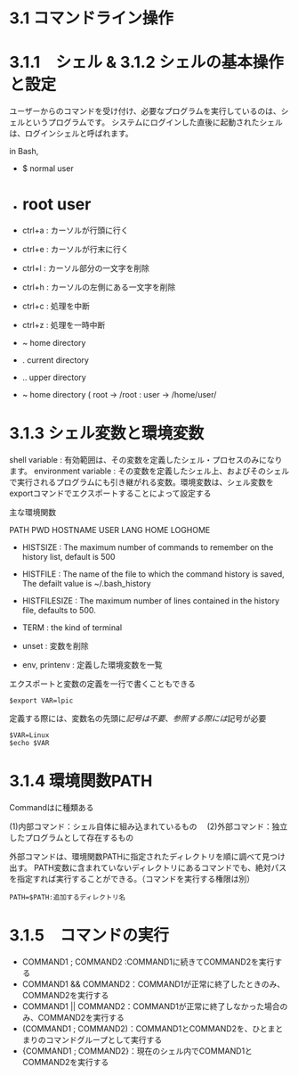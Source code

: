 # 3.1 コマンドライン操作

# 3.1.1　シェル & 3.1.2 シェルの基本操作と設定

ユーザーからのコマンドを受け付け、必要なプログラムを実行しているのは、シェルというプログラムです。
システムにログインした直後に起動されたシェルは、ログインシェルと呼ばれます。

in Bash,

- $ normal user
- # root user

- ctrl+a : カーソルが行頭に行く
- ctrl+e : カーソルが行末に行く
- ctrl+l : カーソル部分の一文字を削除
- ctrl+h : カーソルの左側にある一文字を削除
- ctrl+c : 処理を中断
- ctrl+z : 処理を一時中断

- ~ home directory
- . current directory
- .. upper directory
- ~ home directory ( root -> /root : user -> /home/user/ 

# 3.1.3 シェル変数と環境変数

shell variable : 有効範囲は、その変数を定義したシェル・プロセスのみになります。
environment variable : その変数を定義したシェル上、およびそのシェルで実行されるプログラムにも引き継がれる変数。環境変数は、シェル変数をexportコマンドでエクスポートすることによって設定する

主な環境関数

PATH PWD HOSTNAME USER LANG HOME LOGHOME 

- HISTSIZE : The maximum number of commands to remember on the history list, default is 500
- HISTFILE : The name of the file to which the command history is saved, The defailt value is ~/.bash_history
- HISTFILESIZE : The maximum number of lines contained in the history file, defaults to 500.
- TERM : the kind of terminal


- unset : 変数を削除
- env, printenv : 定義した環境変数を一覧

エクスポートと変数の定義を一行で書くこともできる

```
$export VAR=lpic
``` 

定義する際には、変数名の先頭に$記号は不要、参照する際には$記号が必要

```
$VAR=Linux
$echo $VAR
```

# 3.1.4 環境関数PATH

Commandはに種類ある

(1)内部コマンド：シェル自体に組み込まれているもの　
(2)外部コマンド：独立したプログラムとして存在するもの

外部コマンドは、環境関数PATHに指定されたディレクトリを順に調べて見つけ出す。
PATH変数に含まれていないディレクトリにあるコマンドでも、絶対パスを指定すれば実行することができる。（コマンドを実行する権限は別）

```
PATH=$PATH:追加するディレクトリ名
```

# 3.1.5　コマンドの実行

- COMMAND1 ; COMMAND2 :COMMAND1に続きてCOMMAND2を実行する
- COMMAND1 && COMMAND2：COMMAND1が正常に終了したときのみ、COMMAND2を実行する
- COMMAND1 || COMMAND2：COMMAND1が正常に終了しなかった場合のみ、COMMAND2を実行する
- (COMMAND1 ; COMMAND2)：COMMAND1とCOMMAND2を、ひとまとまりのコマンドグループとして実行する
- {COMMAND1 ; COMMAND2}：現在のシェル内でCOMMAND1とCOMMAND2を実行する









